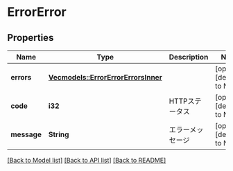 # ErrorError

## Properties
Name | Type | Description | Notes
------------ | ------------- | ------------- | -------------
**errors** | [**Vec<models::ErrorErrorErrorsInner>**](error_error_errors_inner.md) |  | [optional] [default to None]
**code** | **i32** | HTTPステータス | [optional] [default to None]
**message** | **String** | エラーメッセージ | [optional] [default to None]

[[Back to Model list]](../README.md#documentation-for-models) [[Back to API list]](../README.md#documentation-for-api-endpoints) [[Back to README]](../README.md)


